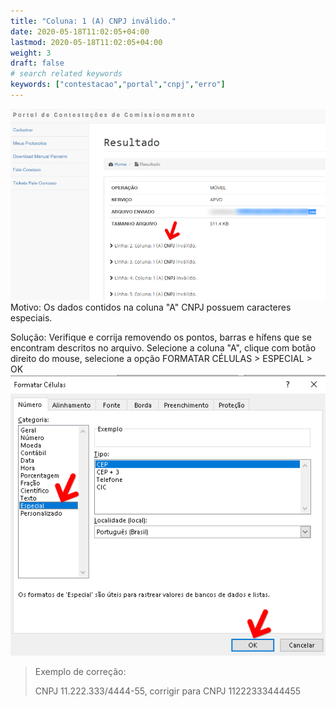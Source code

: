 ```yaml
---
title: "Coluna: 1 (A) CNPJ inválido."
date: 2020-05-18T11:02:05+04:00
lastmod: 2020-05-18T11:02:05+04:00
weight: 3
draft: false
# search related keywords
keywords: ["contestacao","portal","cnpj","erro"]
---
```


![image example](rejeicao.png "Erro CNPJ Portal")
Motivo: Os dados contidos na coluna "A" CNPJ possuem caracteres especiais.

Solução: Verifique e corrija removendo os pontos, barras e hífens que se encontram descritos no arquivo. Selecione a coluna "A", clique com botão direito do mouse, selecione a opção FORMATAR CÉLULAS > ESPECIAL > OK
![image example](formatar-celulas.png "Formatar células")

> Exemplo de correção:
>
> CNPJ 11.222.333/4444-55, corrigir para CNPJ 11222333444455